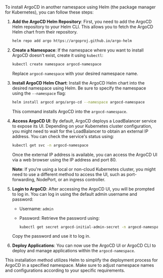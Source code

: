 To install ArgoCD in another namespace using Helm (the package manager for Kubernetes), you can follow these steps:

1. **Add the ArgoCD Helm Repository**: First, you need to add the ArgoCD Helm repository to your Helm CLI. This allows you to fetch the ArgoCD Helm chart from their repository.

   ```bash
   helm repo add argo https://argoproj.github.io/argo-helm
   ```

2. **Create a Namespace**: If the namespace where you want to install ArgoCD doesn't exist, create it using `kubectl`:

   ```bash
   kubectl create namespace argocd-namespace
   ```

   Replace `argocd-namespace` with your desired namespace name.

3. **Install ArgoCD Helm Chart**: Install the ArgoCD Helm chart into the desired namespace using Helm. Be sure to specify the namespace using the `--namespace` flag:

   ```bash
   helm install argocd argo/argo-cd --namespace argocd-namespace
   ```

   This command installs ArgoCD into the `argocd-namespace`.

4. **Access ArgoCD UI**: By default, ArgoCD deploys a LoadBalancer service to expose its UI. Depending on your Kubernetes cluster configuration, you might need to wait for the LoadBalancer to obtain an external IP address. You can check the service's status using:

   ```bash
   kubectl get svc -n argocd-namespace
   ```

   Once the external IP address is available, you can access the ArgoCD UI via a web browser using the IP address and port 80.

   **Note**: If you're using a local or non-cloud Kubernetes cluster, you might need to use a different method to access the UI, such as port-forwarding, NodePort, or an ingress controller.

5. **Login to ArgoCD**: After accessing the ArgoCD UI, you will be prompted to log in. You can log in using the default admin username and password:

   - Username: `admin`
   - Password: Retrieve the password using:

     ```bash
     kubectl get secret argocd-initial-admin-secret -n argocd-namespace -o jsonpath="{.data.password}" | base64 -d
     ```

   Copy the password and use it to log in.

6. **Deploy Applications**: You can now use the ArgoCD UI or ArgoCD CLI to deploy and manage applications within the `argocd-namespace`.

This installation method utilizes Helm to simplify the deployment process for ArgoCD in a specified namespace. Make sure to adjust namespace names and configurations according to your specific requirements.
